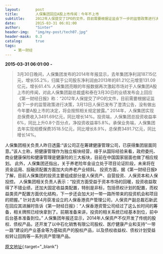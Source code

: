 ```yaml
---
layout:       post
title:        人保集团回应A股上市传闻：今年不上市
subtitle:     2012年人保提交了IPO的文件，目前需要根据证监会下一步的监管政策进行决策，3月13日人保已发布了澄清公告，没有做出今年要A股上市的决定，将会按照相关规定披露。
date:         2015-03-31 06:01:00
author:       "Sinter"
header-img:   "img/my-post/tech07.jpg"
header-mask:  0.3
catalog:      true
tags:
    - 第一财经
---
```


**2015-03-31 06:01:00**  **-**

> 3月30日晚间，人保集团发布的2014年年报显示，去年集团净利润187.15亿元，增长55.2%，归属于公司股东净利润由2013年的81.21亿元增至131.09亿元，增长61.4%
人保集团亮眼的年报数据再次激起市场对于人保集团A股上市的传闻，对此人保集团副总裁盛和泰在3月30日的业绩发布会上回应《第一财经日报》称：“2012年人保提交了IPO的文件，目前需要根据证监会下一步的监管政策进行决策，3月13日人保已发布了澄清公告，没有做出今年要A股上市的决定，将会按照相关规定披露。”
2014年，人保集团实现总保费收入3491.69亿元，同比增长14%。投资端，人保集团总投资收益率6%，同比上升0.8个百分点，净投资收益率5.8%。承保业务端，人保集团去年实现规模保费3518.5亿元，同比增长8.9%，总保费3491.7亿元，同比增长14%。

人保集团相关负责人昨日透露:“该公司正在筹建健康管理公司，已获得集团层面同意。”该人士称，把健康管理作为独立板块经营，缘于从国际经验来看，政府委托、商业健康保险和健康管理是健康险的三大板块，目前在中国国家层面也做了相应规划。
此外，人保集团还指出，关于养老险年金设立处于项目论证阶段，未来将在资金运用、投融资配置方面加大向养老产业倾斜。
投资方面，据《第一财经日报》了解，目前人保集团的投资主要组成部分是人保资产、自营投资、人保资本和人保投控。
人保集团相关负责人表示：“投资方面受益于资本市场的回暖，投资收益取得了不错业绩，还加大固定收益类配置，特别是非标，包括债权计划的配置，而权益类资产配置方面优化结构，下一步还会加大对一带一路所带来的投资机会和项目的把握。”
针对去年4月获准设立的人保香港资产管理公司，人保资产副总裁石新武在回应其进展时告诉《第一财经日报》：“人保香港资管公司经过了这么长时间的筹备，相关牌照已经快拿到了。前期准备来讲，投资的相关系统已经基本到位，前中后台基本准备到位。”
人保集团年报还显示，2014年人保资产不仅开发了传统的股权、债权产品，还开发了以中石化销售有限公司股权、医疗健康产业和支持“一带一路”建设的产业基金等为基础资产的股权产品，以及债权收益权、债权计划受益权转让回购等一系列资产管理产品。


[原文地址](http://www.yicai.com/news/4592499.html){:target="_blank"}


